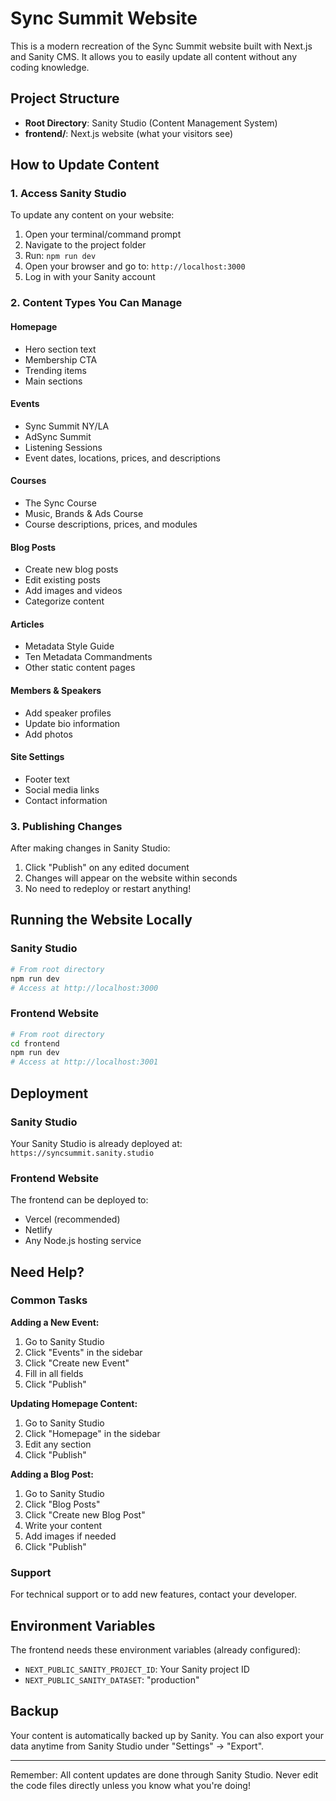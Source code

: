 # Sync Summit Website

This is a modern recreation of the Sync Summit website built with Next.js and Sanity CMS. It allows you to easily update all content without any coding knowledge.

## Project Structure

- **Root Directory**: Sanity Studio (Content Management System)
- **frontend/**: Next.js website (what your visitors see)

## How to Update Content

### 1. Access Sanity Studio

To update any content on your website:

1. Open your terminal/command prompt
2. Navigate to the project folder
3. Run: `npm run dev`
4. Open your browser and go to: `http://localhost:3000`
5. Log in with your Sanity account

### 2. Content Types You Can Manage

#### Homepage
- Hero section text
- Membership CTA
- Trending items
- Main sections

#### Events
- Sync Summit NY/LA
- AdSync Summit
- Listening Sessions
- Event dates, locations, prices, and descriptions

#### Courses
- The Sync Course
- Music, Brands & Ads Course
- Course descriptions, prices, and modules

#### Blog Posts
- Create new blog posts
- Edit existing posts
- Add images and videos
- Categorize content

#### Articles
- Metadata Style Guide
- Ten Metadata Commandments
- Other static content pages

#### Members & Speakers
- Add speaker profiles
- Update bio information
- Add photos

#### Site Settings
- Footer text
- Social media links
- Contact information

### 3. Publishing Changes

After making changes in Sanity Studio:
1. Click "Publish" on any edited document
2. Changes will appear on the website within seconds
3. No need to redeploy or restart anything!

## Running the Website Locally

### Sanity Studio
```bash
# From root directory
npm run dev
# Access at http://localhost:3000
```

### Frontend Website
```bash
# From root directory
cd frontend
npm run dev
# Access at http://localhost:3001
```

## Deployment

### Sanity Studio
Your Sanity Studio is already deployed at:
`https://syncsummit.sanity.studio`

### Frontend Website
The frontend can be deployed to:
- Vercel (recommended)
- Netlify
- Any Node.js hosting service

## Need Help?

### Common Tasks

**Adding a New Event:**
1. Go to Sanity Studio
2. Click "Events" in the sidebar
3. Click "Create new Event"
4. Fill in all fields
5. Click "Publish"

**Updating Homepage Content:**
1. Go to Sanity Studio
2. Click "Homepage" in the sidebar
3. Edit any section
4. Click "Publish"

**Adding a Blog Post:**
1. Go to Sanity Studio
2. Click "Blog Posts"
3. Click "Create new Blog Post"
4. Write your content
5. Add images if needed
6. Click "Publish"

### Support

For technical support or to add new features, contact your developer.

## Environment Variables

The frontend needs these environment variables (already configured):
- `NEXT_PUBLIC_SANITY_PROJECT_ID`: Your Sanity project ID
- `NEXT_PUBLIC_SANITY_DATASET`: "production"

## Backup

Your content is automatically backed up by Sanity. You can also export your data anytime from Sanity Studio under "Settings" → "Export".

---

Remember: All content updates are done through Sanity Studio. Never edit the code files directly unless you know what you're doing!

